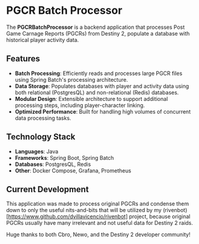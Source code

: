 # PGCR Batch Processor

The **PGCRBatchProcessor** is a backend application that processes Post Game Carnage Reports (PGCRs) from Destiny 2, populate a database with historical player activity data.

## Features

- **Batch Processing**: Efficiently reads and processes large PGCR files using Spring Batch's processing architecture.
- **Data Storage**: Populates databases with player and activity data using both relational (PostgresQL) and non-relational (Redis) databases.
- **Modular Design**: Extensible architecture to support additional processing steps, including player-character linking.
- **Optimized Performance**: Built for handling high volumes of concurrent data processing tasks.

## Technology Stack

- **Languages**: Java
- **Frameworks**: Spring Boot, Spring Batch
- **Databases**: PostgresQL, Redis
- **Other**: Docker Compose, Grafana, Prometheus

## Current Development
This application was made to process original PGCRs and condense them down to only the useful nits-and-bits that will be utilized by my (rivenbot)[https://www.github.com/dvillavicencio/rivenbot] project,
because original PGCRs usually have many irrelevant and not useful data for Destiny 2 raids.

Huge thanks to both Cbro, Newo, and the Destiny 2 developer community!
